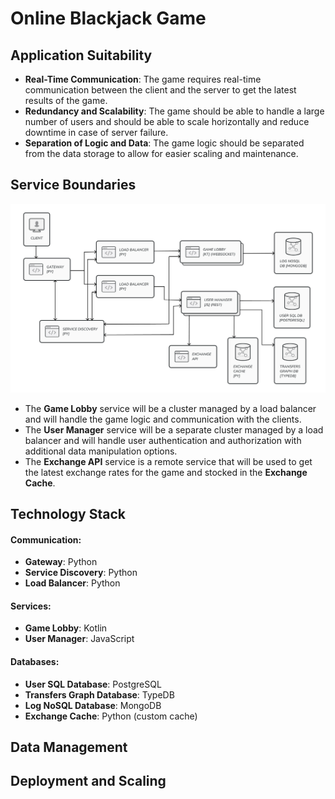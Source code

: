 # Online Blackjack Game

## Application Suitability
* **Real-Time Communication**: The game requires real-time communication between the client and the server to get the latest results of the game.
* **Redundancy and Scalability**: The game should be able to handle a large number of users and should be able to scale horizontally and reduce downtime in case of server failure.
* **Separation of Logic and Data**: The game logic should be separated from the data storage to allow for easier scaling and maintenance.

## Service Boundaries
![Service Boundaries](./images/system_diagram.jpg)
* The **Game Lobby** service will be a cluster managed by a load balancer and will handle the game logic and communication with the clients.
* The **User Manager** service will be a separate cluster managed by a load balancer and will handle user authentication and authorization with additional data manipulation options.
* The **Exchange API** service is a remote service that will be used to get the latest exchange rates for the game and stocked in the **Exchange Cache**.

## Technology Stack
#### Communication:
* **Gateway**: Python
* **Service Discovery**: Python
* **Load Balancer**: Python

#### Services:
* **Game Lobby**: Kotlin
* **User Manager**: JavaScript

#### Databases:
* **User SQL Database**: PostgreSQL
* **Transfers Graph Database**: TypeDB
* **Log NoSQL Database**: MongoDB
* **Exchange Cache**: Python (custom cache)

## Data Management

## Deployment and Scaling
